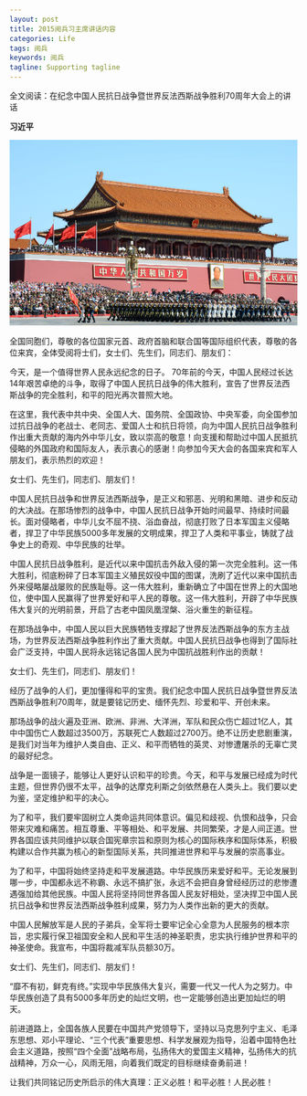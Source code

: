 ```yaml
---
layout: post
title: 2015阅兵习主席讲话内容
categories: Life
tags: 阅兵 
keywords: 阅兵
tagline: Supporting tagline
---
```


全文阅读：在纪念中国人民抗日战争暨世界反法西斯战争胜利70周年大会上的讲话

**习近平**

<img src="/assets/pictures/Life/yuebing.jpg">

全国同胞们，尊敬的各位国家元首、政府首脑和联合国等国际组织代表，尊敬的各位来宾，全体受阅将士们，女士们、先生们，同志们、朋友们：

今天，是一个值得世界人民永远纪念的日子。 70年前的今天，中国人民经过长达14年艰苦卓绝的斗争，取得了中国人民抗日战争的伟大胜利，宣告了世界反法西斯战争的完全胜利，和平的阳光再次普照大地。

在这里，我代表中共中央、全国人大、国务院、全国政协、中央军委，向全国参加过抗日战争的老战士、老同志、爱国人士和抗日将领，向为中国人民抗日战争胜利作出重大贡献的海内外中华儿女，致以崇高的敬意！向支援和帮助过中国人民抵抗侵略的外国政府和国际友人，表示衷心的感谢！向参加今天大会的各国来宾和军人朋友们，表示热烈的欢迎！

女士们、先生们，同志们、朋友们！

中国人民抗日战争和世界反法西斯战争，是正义和邪恶、光明和黑暗、进步和反动的大决战。在那场惨烈的战争中，中国人民抗日战争开始时间最早、持续时间最长。面对侵略者，中华儿女不屈不挠、浴血奋战，彻底打败了日本军国主义侵略者，捍卫了中华民族5000多年发展的文明成果，捍卫了人类和平事业，铸就了战争史上的奇观、中华民族的壮举。

中国人民抗日战争胜利，是近代以来中国抗击外敌入侵的第一次完全胜利。这一伟大胜利，彻底粉碎了日本军国主义殖民奴役中国的图谋，洗刷了近代以来中国抗击外来侵略屡战屡败的民族耻辱。这一伟大胜利，重新确立了中国在世界上的大国地位，使中国人民赢得了世界爱好和平人民的尊敬。这一伟大胜利，开辟了中华民族伟大复兴的光明前景，开启了古老中国凤凰涅槃、浴火重生的新征程。

在那场战争中，中国人民以巨大民族牺牲支撑起了世界反法西斯战争的东方主战场，为世界反法西斯战争胜利作出了重大贡献。中国人民抗日战争也得到了国际社会广泛支持，中国人民将永远铭记各国人民为中国抗战胜利作出的贡献！

女士们、先生们，同志们、朋友们！

经历了战争的人们，更加懂得和平的宝贵。我们纪念中国人民抗日战争暨世界反法西斯战争胜利70周年，就是要铭记历史、缅怀先烈、珍爱和平、开创未来。

那场战争的战火遍及亚洲、欧洲、非洲、大洋洲，军队和民众伤亡超过1亿人，其中中国伤亡人数超过3500万，苏联死亡人数超过2700万。绝不让历史悲剧重演，是我们对当年为维护人类自由、正义、和平而牺牲的英灵、对惨遭屠杀的无辜亡灵的最好纪念。

战争是一面镜子，能够让人更好认识和平的珍贵。今天，和平与发展已经成为时代主题，但世界仍很不太平，战争的达摩克利斯之剑依然悬在人类头上。我们要以史为鉴，坚定维护和平的决心。

为了和平，我们要牢固树立人类命运共同体意识。偏见和歧视、仇恨和战争，只会带来灾难和痛苦。相互尊重、平等相处、和平发展、共同繁荣，才是人间正道。世界各国应该共同维护以联合国宪章宗旨和原则为核心的国际秩序和国际体系，积极构建以合作共赢为核心的新型国际关系，共同推进世界和平与发展的崇高事业。

为了和平，中国将始终坚持走和平发展道路。中华民族历来爱好和平。无论发展到哪一步，中国都永远不称霸、永远不搞扩张，永远不会把自身曾经经历过的悲惨遭遇强加给其他民族。中国人民将坚持同世界各国人民友好相处，坚决捍卫中国人民抗日战争和世界反法西斯战争胜利成果，努力为人类作出新的更大的贡献。

中国人民解放军是人民的子弟兵，全军将士要牢记全心全意为人民服务的根本宗旨，忠实履行保卫祖国安全和人民和平生活的神圣职责，忠实执行维护世界和平的神圣使命。我宣布，中国将裁减军队员额30万。

女士们、先生们，同志们、朋友们！

“靡不有初，鲜克有终。”实现中华民族伟大复兴，需要一代又一代人为之努力。中华民族创造了具有5000多年历史的灿烂文明，也一定能够创造出更加灿烂的明天。

前进道路上，全国各族人民要在中国共产党领导下，坚持以马克思列宁主义、毛泽东思想、邓小平理论、“三个代表”重要思想、科学发展观为指导，沿着中国特色社会主义道路，按照“四个全面”战略布局，弘扬伟大的爱国主义精神，弘扬伟大的抗战精神，万众一心，风雨无阻，向着我们既定的目标继续奋勇前进！

让我们共同铭记历史所启示的伟大真理：正义必胜！和平必胜！人民必胜！ 
